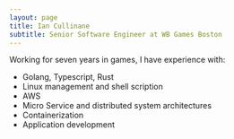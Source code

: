 ```yaml
---
layout: page
title: Ian Cullinane
subtitle: Senior Software Engineer at WB Games Boston
---
```


Working for seven years in games, I have experience with:

- Golang, Typescript, Rust
- Linux management and shell scription
- AWS 
- Micro Service and distributed system architectures
- Containerization
- Application development
